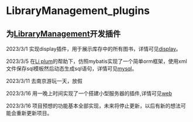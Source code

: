 # LibraryManagement_plugins  
## 为[LibraryManagement](https://github.com/OneOFF-ive/LibraryManagement)开发插件

2023/3/1 实现display插件，用于展示库存中的所有图书，详情可见[display](https://github.com/OneOFF-ive/LibraryManagement_plugins/tree/master/display)。

2023/3/5 在[Li plum](https://github.com/liplum)的帮助下，仿照mybatis实现了一个简单orm框架，使用xml文件保存sql模板然后动态生成sql语句，详情可见[mysql](https://github.com/OneOFF-ive/LibraryManagement_plugins/tree/master/mysql)。  
  
2023/3/11 去南京游玩一天，放假  
  
2023/3/16 用一晚上时间实现了一个搭建小型服务器的插件,详情可见[web](https://github.com/OneOFF-ive/LibraryManagement_plugins/tree/master/web)  
  
2023/3/16 项目预想的功能基本全部实现，未来将停止更新，以后有新的想法可能会重新更新项目。